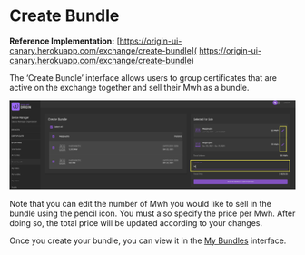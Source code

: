 # Create Bundle
**Reference Implementation:** [https://origin-ui-canary.herokuapp.com/exchange/create-bundle]( https://origin-ui-canary.herokuapp.com/exchange/create-bundle) 

The ‘Create Bundle’ interface allows users to group certificates that are active on the exchange together and sell their Mwh as a bundle. 

![exchange-createbundle](../images/exchange/exchange-createbundle.png)

Note that you can edit the number of Mwh you would like to sell in the bundle using the pencil icon. You must also specify the price per Mwh. After doing so, the total price will be updated according to your changes.  

Once you create your bundle, you can view it in the [My Bundles](./my-bundles.md) interface.

